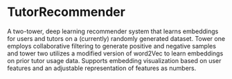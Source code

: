 # TutorRecommender
A two-tower, deep learning recommender system that learns embeddings for users and tutors on a (currently) randomly generated dataset. Tower one employs collaborative filtering to generate positive and negative samples and tower two utilizes a modified version of word2Vec to learn embeddings on prior tutor usage data. Supports embedding visualization based on user features and an adjustable representation of features as numbers.
